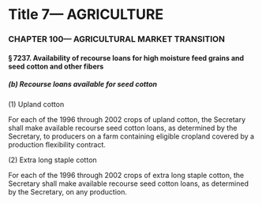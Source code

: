 
# Title 7— AGRICULTURE
### CHAPTER 100— AGRICULTURAL MARKET TRANSITION
#### § 7237. Availability of recourse loans for high moisture feed grains and seed cotton and other fibers
##### (b) Recourse loans available for seed cotton

(1) Upland cotton

For each of the 1996 through 2002 crops of upland cotton, the Secretary shall make available recourse seed cotton loans, as determined by the Secretary, to producers on a farm containing eligible cropland covered by a production flexibility contract.

(2) Extra long staple cotton

For each of the 1996 through 2002 crops of extra long staple cotton, the Secretary shall make available recourse seed cotton loans, as determined by the Secretary, on any production.
